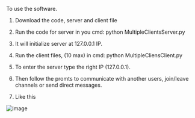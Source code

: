 To use the software.


1. Download the code, server and client file

2. Run the code for server in you cmd: python MultipleClientsServer.py

3. It will initialize server at 127.0.0.1 IP.

4. Run the client files, (10 max) in cmd: python MultipleCliensClient.py

5. To enter the server type the right IP (127.0.0.1).

6. Then follow the promts to communicate with another users, join/leave channels or send direct messages.

7. Like this

![image](https://github.com/user-attachments/assets/e0f5db33-cc1c-450e-99c8-6b27012cd7a6)
